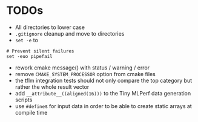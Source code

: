 # TODOs
- All directories to lower case
- `.gitignore` cleanup and move to directories
- `set -e` to
```
# Prevent silent failures
set -euo pipefail
```
- rework cmake message() with status / warning / error
- remove `CMAKE_SYSTEM_PROCESSOR` option from cmake files
- the tflm integration tests should not only compare the top category but rather the whole result vector
- add `__attribute__((aligned(16)))` to the Tiny MLPerf data generation scripts
- use `#define`s for input data in order to be able to create static arrays at compile time

